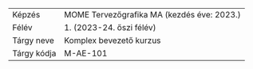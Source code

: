 |             |                                            |
|-------------|--------------------------------------------|
| Képzés      | MOME Tervezőgrafika MA (kezdés éve: 2023.) |
| Félév       | 1. (2023-24. őszi félév)                   |
| Tárgy neve  | Komplex bevezető kurzus                    |
| Tárgy kódja | M-AE-101                                   |
